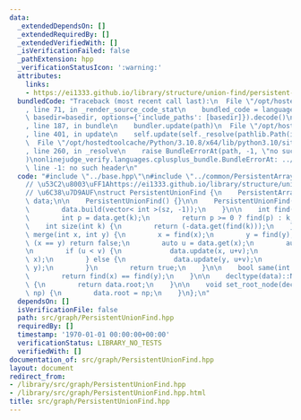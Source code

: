 ```yaml
---
data:
  _extendedDependsOn: []
  _extendedRequiredBy: []
  _extendedVerifiedWith: []
  _isVerificationFailed: false
  _pathExtension: hpp
  _verificationStatusIcon: ':warning:'
  attributes:
    links:
    - https://ei1333.github.io/library/structure/union-find/persistent-union-find.cpp
  bundledCode: "Traceback (most recent call last):\n  File \"/opt/hostedtoolcache/Python/3.10.8/x64/lib/python3.10/site-packages/onlinejudge_verify/documentation/build.py\"\
    , line 71, in _render_source_code_stat\n    bundled_code = language.bundle(stat.path,\
    \ basedir=basedir, options={'include_paths': [basedir]}).decode()\n  File \"/opt/hostedtoolcache/Python/3.10.8/x64/lib/python3.10/site-packages/onlinejudge_verify/languages/cplusplus.py\"\
    , line 187, in bundle\n    bundler.update(path)\n  File \"/opt/hostedtoolcache/Python/3.10.8/x64/lib/python3.10/site-packages/onlinejudge_verify/languages/cplusplus_bundle.py\"\
    , line 401, in update\n    self.update(self._resolve(pathlib.Path(included), included_from=path))\n\
    \  File \"/opt/hostedtoolcache/Python/3.10.8/x64/lib/python3.10/site-packages/onlinejudge_verify/languages/cplusplus_bundle.py\"\
    , line 260, in _resolve\n    raise BundleErrorAt(path, -1, \"no such header\"\
    )\nonlinejudge_verify.languages.cplusplus_bundle.BundleErrorAt: ../common/PersistentArray.hpp:\
    \ line -1: no such header\n"
  code: "#include \"../base.hpp\"\n#include \"../common/PersistentArray.hpp\"\n\n\
    // \u53C2\u8003\uFF1Ahttps://ei1333.github.io/library/structure/union-find/persistent-union-find.cpp\n\
    // \u6C38\u7D9AUF\nstruct PersistentUnionFind {\n    PersistentArray< int, 3 >\
    \ data;\n\n    PersistentUnionFind() {}\n\n    PersistentUnionFind(int sz) {\n\
    \        data.build(vector< int >(sz, -1));\n    }\n\n    int find(int k) {\n\
    \        int p = data.get(k);\n        return p >= 0 ? find(p) : k;\n    }\n\n\
    \    int size(int k) {\n        return (-data.get(find(k)));\n    }\n\n    bool\
    \ merge(int x, int y) {\n        x = find(x);\n        y = find(y);\n        if\
    \ (x == y) return false;\n        auto u = data.get(x);\n        auto v = data.get(y);\n\
    \n        if (u < v) {\n            data.update(x, u+v);\n            data.update(y,\
    \ x);\n        } else {\n            data.update(y, u+v);\n            data.update(x,\
    \ y);\n        }\n        return true;\n    }\n\n    bool same(int x, int y) {\n\
    \        return find(x) == find(y);\n    }\n\n    decltype(data)::Node* get_root_node()\
    \ {\n        return data.root;\n    }\n\n    void set_root_node(decltype(data)::Node*\
    \ np) {\n        data.root = np;\n    }\n};\n"
  dependsOn: []
  isVerificationFile: false
  path: src/graph/PersistentUnionFind.hpp
  requiredBy: []
  timestamp: '1970-01-01 00:00:00+00:00'
  verificationStatus: LIBRARY_NO_TESTS
  verifiedWith: []
documentation_of: src/graph/PersistentUnionFind.hpp
layout: document
redirect_from:
- /library/src/graph/PersistentUnionFind.hpp
- /library/src/graph/PersistentUnionFind.hpp.html
title: src/graph/PersistentUnionFind.hpp
---
```

